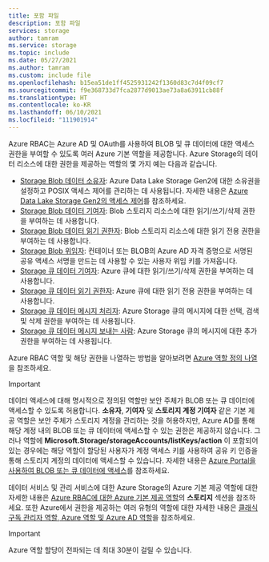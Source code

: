 ```yaml
---
title: 포함 파일
description: 포함 파일
services: storage
author: tamram
ms.service: storage
ms.topic: include
ms.date: 05/27/2021
ms.author: tamram
ms.custom: include file
ms.openlocfilehash: b15ea51de1ff4525931242f1360d83c7d4f09cf7
ms.sourcegitcommit: f9e368733d7fca2877d9013ae73a8a63911cb88f
ms.translationtype: HT
ms.contentlocale: ko-KR
ms.lasthandoff: 06/10/2021
ms.locfileid: "111901914"
---
```

Azure RBAC는 Azure AD 및 OAuth를 사용하여 BLOB 및 큐 데이터에 대한 액세스 권한을 부여할 수 있도록 여러 Azure 기본 역할을 제공합니다. Azure Storage의 데이터 리소스에 대한 권한을 제공하는 역할의 몇 가지 예는 다음과 같습니다.

- [Storage Blob 데이터 소유자](../articles/role-based-access-control/built-in-roles.md#storage-blob-data-owner): Azure Data Lake Storage Gen2에 대한 소유권을 설정하고 POSIX 액세스 제어를 관리하는 데 사용됩니다. 자세한 내용은 [Azure Data Lake Storage Gen2의 액세스 제어](../articles/storage/blobs/data-lake-storage-access-control.md)를 참조하세요.
- [Storage Blob 데이터 기여자](../articles/role-based-access-control/built-in-roles.md#storage-blob-data-contributor): Blob 스토리지 리소스에 대한 읽기/쓰기/삭제 권한을 부여하는 데 사용합니다.
- [Storage Blob 데이터 읽기 권한자](../articles/role-based-access-control/built-in-roles.md#storage-blob-data-reader): Blob 스토리지 리소스에 대한 읽기 전용 권한을 부여하는 데 사용합니다.
- [Storage Blob 위임자](../articles/role-based-access-control/built-in-roles.md#storage-blob-delegator): 컨테이너 또는 BLOB의 Azure AD 자격 증명으로 서명된 공유 액세스 서명을 만드는 데 사용할 수 있는 사용자 위임 키를 가져옵니다.
- [Storage 큐 데이터 기여자](../articles/role-based-access-control/built-in-roles.md#storage-queue-data-contributor): Azure 큐에 대한 읽기/쓰기/삭제 권한을 부여하는 데 사용합니다.
- [Storage 큐 데이터 읽기 권한자](../articles/role-based-access-control/built-in-roles.md#storage-queue-data-reader): Azure 큐에 대한 읽기 전용 권한을 부여하는 데 사용합니다.
- [Storage 큐 데이터 메시지 처리자](../articles/role-based-access-control/built-in-roles.md#storage-queue-data-message-processor): Azure Storage 큐의 메시지에 대한 선택, 검색 및 삭제 권한을 부여하는 데 사용됩니다.
- [Storage 큐 데이터 메시지 보내는 사람](../articles/role-based-access-control/built-in-roles.md#storage-queue-data-message-sender): Azure Storage 큐의 메시지에 대한 추가 권한을 부여하는 데 사용됩니다.

Azure RBAC 역할 및 해당 권한을 나열하는 방법을 알아보려면 [Azure 역할 정의 나열](../articles/role-based-access-control/role-definitions-list.md)을 참조하세요.

> [!IMPORTANT]
> 데이터 액세스에 대해 명시적으로 정의된 역할만 보안 주체가 BLOB 또는 큐 데이터에 액세스할 수 있도록 허용합니다. **소유자**, **기여자** 및 **스토리지 계정 기여자** 같은 기본 제공 역할은 보안 주체가 스토리지 계정을 관리하는 것을 허용하지만, Azure AD를 통해 해당 계정 내의 BLOB 또는 큐 데이터에 액세스할 수 있는 권한은 제공하지 않습니다. 그러나 역할에 **Microsoft.Storage/storageAccounts/listKeys/action** 이 포함되어 있는 경우에는 해당 역할이 할당된 사용자가 계정 액세스 키를 사용하여 공유 키 인증을 통해 스토리지 계정의 데이터에 액세스할 수 있습니다. 자세한 내용은 [Azure Portal을 사용하여 BLOB 또는 큐 데이터에 액세스](../articles/storage/blobs/authorize-data-operations-portal.md)를 참조하세요.

데이터 서비스 및 관리 서비스에 대한 Azure Storage의 Azure 기본 제공 역할에 대한 자세한 내용은 [Azure RBAC에 대한 Azure 기본 제공 역할](../articles/role-based-access-control/built-in-roles.md#storage)의 **스토리지** 섹션을 참조하세요. 또한 Azure에서 권한을 제공하는 여러 유형의 역할에 대한 자세한 내용은 [클래식 구독 관리자 역할, Azure 역할 및 Azure AD 역할](../articles/role-based-access-control/rbac-and-directory-admin-roles.md)을 참조하세요.

> [!IMPORTANT]
> Azure 역할 할당이 전파되는 데 최대 30분이 걸릴 수 있습니다.
